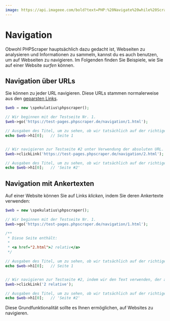 ```yaml
---
image: https://api.imageee.com/bold?text=PHP:%20Navigate%20while%20Scraping&bg_image=https://images.unsplash.com/photo-1542762933-ab3502717ce7
---
```


# Navigation

Obwohl PHPScraper hauptsächlich dazu gedacht ist, Webseiten zu analysieren und Informationen zu sammeln, kannst du es auch benutzen, um auf Webseiten zu navigieren. Im Folgenden finden Sie Beispiele, wie Sie auf einer Website *surfen* können.


## Navigation über URLs

Sie können zu jeder URL navigieren. Diese URLs stammen normalerweise aus den [geparsten Links](/de/examples/scrape-links).

```PHP
$web = new \spekulatius\phpscraper();

// Wir beginnen mit der Testseite Nr. 1.
$web->go('https://test-pages.phpscraper.de/navigation/1.html');

// Ausgaben des Titel, um zu sehen, ob wir tatsächlich auf der richtigen Seite sind...
echo $web->h1[0];   // Seite 1


// Wir navigieren zur Testseite #2 unter Verwendung der absoluten URL.
$web->clickLink('https://test-pages.phpscraper.de/navigation/2.html');

// Ausgaben des Titel, um zu sehen, ob wir tatsächlich auf der richtigen Seite sind...
echo $web->h1[0];   // 'Seite #2'
```


## Navigation mit Ankertexten

Auf einer Website können Sie auf Links *klicken*, indem Sie deren Ankertexte verwenden:

```PHP
$web = new \spekulatius\phpscraper();

// Wir beginnen mit der Testseite Nr. 1.
$web->go('https://test-pages.phpscraper.de/navigation/1.html');

/**
 * Diese Seite enthält:
 *
 * <a href="2.html">2 relativ</a>
 */

// Ausgaben des Titel, um zu sehen, ob wir tatsächlich auf der richtigen Seite sind...
echo $web->h1[0];   // Seite 1


// Wir navigieren zur Testseite #2, indem wir den Text verwenden, der auf der Seite steht.
$web->clickLink('2 relative');

// Ausgaben des Titel, um zu sehen, ob wir tatsächlich auf der richtigen Seite sind...
echo $web->h1[0];   // 'Seite #2'
```

Diese Grundfunktionalität sollte es Ihnen ermöglichen, auf Websites zu navigieren.
